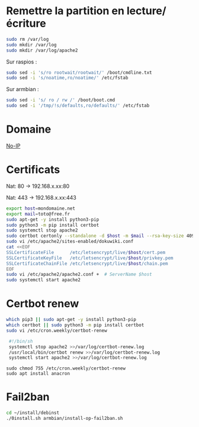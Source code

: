 # Remettre la partition en lecture/écriture
```sh
sudo rm /var/log
sudo mkdir /var/log
sudo mkdir /var/log/apache2
```
Sur raspios :
```sh
sudo sed -i 's/ro rootwait/rootwait/' /boot/cmdline.txt
sudo sed -i 's/noatime,ro/noatime/' /etc/fstab
```
Sur armbian :
```sh
sudo sed -i 's/ ro / rw /' /boot/boot.cmd
sudo sed -i '/tmp/!s/defaults,ro/defaults/' /etc/fstab
```

# Domaine

[No-IP](https://www.noip.com/)

# Certificats

Nat:  80 -> 192.168.x.xx:80

Nat: 443 -> 192.168.x.xx:443
```sh
export host=mondomaine.net
export mail=toto@free.fr
sudo apt-get -y install python3-pip
sudo python3 -m pip install certbot
sudo systemctl stop apache2
sudo certbot certonly --standalone -d $host -m $mail --rsa-key-size 4096
sudo vi /etc/apache2/sites-enabled/dokuwiki.conf
cat <<EOF
SSLCertificateFile      /etc/letsencrypt/live/$host/cert.pem
SSLCertificateKeyFile   /etc/letsencrypt/live/$host/privkey.pem
SSLCertificateChainFile /etc/letsencrypt/live/$host/chain.pem
EOF
sudo vi /etc/apache2/apache2.conf +  # ServerName $host
sudo systemctl start apache2
```

# Certbot renew
```sh
which pip3 || sudo apt-get -y install python3-pip
which certbot || sudo python3 -m pip install certbot
sudo vi /etc/cron.weekly/certbot-renew
```
```sh
 #!/bin/sh
 systemctl stop apache2 >>/var/log/certbot-renew.log
 /usr/local/bin/certbot renew >>/var/log/certbot-renew.log
 systemctl start apache2 >>/var/log/certbot-renew.log
```
```
sudo chmod 755 /etc/cron.weekly/certbot-renew
sudo apt install anacron
```

# Fail2ban
```sh
cd ~/install/debinst
./0install.sh armbian/install-op-fail2ban.sh
```
